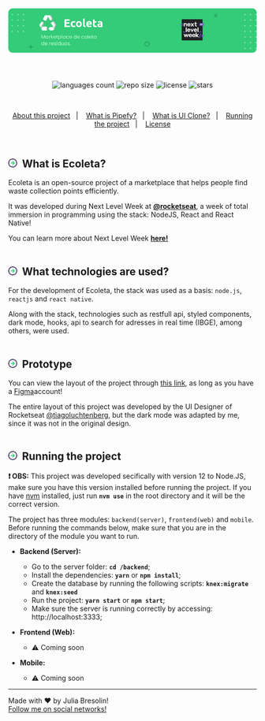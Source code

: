 <h1 align="center">
    <img alt="ecoleta-header" title="ecoleta" src=".docs/header.png" width="900px" />
</h1>
<br>
<p align="center">
 <img alt="languages count" src="https://img.shields.io/github/languages/count/jbresolinn/nlw-ecoleta?color=34CB79"/>
  <img alt="repo size" src="https://img.shields.io/github/repo-size/jbresolinn/nlw-ecoleta?color=34CB79">
  <img alt="license" src="https://img.shields.io/github/license/jbresolinn/nlw-ecoleta?color=34CB79">
  <img alt="stars" src="https://img.shields.io/github/stars/jbresolinn/nlw-ecoleta?color=34CB79">
</p>
<br>
<p align="center">
  <a href="#-about-this-project">About this project</a>&nbsp;&nbsp;&nbsp;|&nbsp;&nbsp;&nbsp;
  <a href="#-what-is-pipefy">What is Pipefy?</a>&nbsp;&nbsp;&nbsp;|&nbsp;&nbsp;&nbsp;
  <a href="#-what-is-ui-clone">What is UI Clone?</a>&nbsp;&nbsp;&nbsp;|&nbsp;&nbsp;&nbsp;
  <a href="#-running-the-project">Running the project</a>&nbsp;&nbsp;&nbsp;|&nbsp;&nbsp;&nbsp;
  <a href="#-license">License</a>
</p>
<br>

## <img src=".docs/label.svg" width="18px">&nbsp; What is Ecoleta?

Ecoleta is an open-source project of a marketplace that helps people find waste collection points efficiently. 

It was developed during Next Level Week at <b><a href="https://github.com/Rocketseat">@rocketseat</a></b>, a week of total immersion in programming using the stack: NodeJS, React and React Native!

You can learn more about Next Level Week <b><a href="https://nextlevelweek.com/">here!</a></b>
<br><br>

## <img src=".docs/label.svg" width="18px">&nbsp; What technologies are used?

For the development of Ecoleta, the stack was used as a basis: `node.js`, `reactjs` and `react native`.

Along with the stack, technologies such as restfull api, styled components, dark mode, hooks, api to search for adresses in real time (IBGE), among others, were used.
<br><br>

## <img src=".docs/label.svg" width="18px">&nbsp; Prototype

You can view the layout of the project through [this link](https://www.figma.com/file/mYXr7gWbTx9Tojo6G46Qfy/Ecoleta-Booster?node-id=0%3A1), as long as you have a [Figma](https://figma.com)account!

The entire layout of this project was developed by the UI Designer of Rocketseat [@tiagoluchtenberg](https://instagram.com/tiagoluchtenberg), but the dark mode was adapted by me, since it was not in the original design.
<br><br>

## <img src=".docs/label.svg" width="18px">&nbsp; Running the project

**:heavy_exclamation_mark: OBS:** This project was developed secifically with version 12 to Node.JS, make sure you have this version installed before running the project. If you have [nvm](https://github.com/nvm-sh/nvm) installed, just run **`nvm use`** in the root directory and it will be the correct version.

The project has three modules: `backend(server)`, `frontend(web)` and `mobile`. Before running the commands below, make sure that you are in the directory of the module you want to run.

- **Backend (Server):** 
    - Go to the server folder: **`cd /backend`**;
    - Install the dependencies: **`yarn`** or **`npm install`**;
    - Create the database by running the following scripts: **`knex:migrate`** and **`knex:seed`**
    - Run the project: **`yarn start`** or **`npm start`**;
    - Make sure the server is running correctly by accessing: http://localhost:3333;
  
- **Frontend (Web):** 
  - :warning: Coming soon
  
- **Mobile:** 
  - :warning: Coming soon

---

Made with ❤ by Julia Bresolin! <br>
[Follow me on social networks!](https://linktr.ee/juliabresolin)